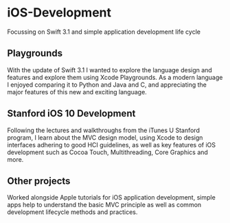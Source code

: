 # iOS-Development
Focussing on Swift 3.1 and simple application development life cycle

## Playgrounds
With the update of Swift 3.1 I wanted to explore the language design and features and explore them using Xcode Playgrounds. As a modern language I enjoyed comparing it to Python and Java and C, and appreciating the major features of this new and exciting language.

## Stanford iOS 10 Development 
Following the lectures and walkthroughs from the iTunes U Stanford program, I learn about the MVC design model, using Xcode to design interfaces adhering to good HCI guidelines, as well as key features of iOS development such as Cocoa Touch, Multithreading, Core Graphics and more. 

## Other projects
Worked alongside Apple tutorials for iOS application development, simple apps help to understand the basic MVC principle as well as common development lifecycle methods and practices.
